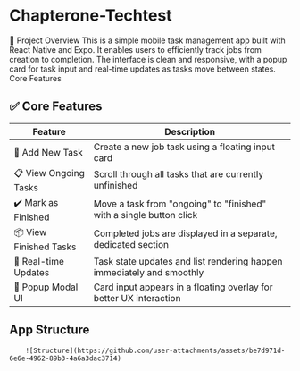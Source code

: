 # Chapterone-Techtest
📱 Project Overview
This is a simple mobile task management app built with React Native and Expo. It enables users to efficiently track jobs from creation to completion. The interface is clean and responsive, with a popup card for task input and real-time updates as tasks move between states.
Core Features
## ✅ Core Features

| Feature               | Description                                                             |
|------------------------|-------------------------------------------------------------------------|
| 📝 Add New Task         | Create a new job task using a floating input card                       |
| 📋 View Ongoing Tasks  | Scroll through all tasks that are currently unfinished                  |
| ✔️ Mark as Finished     | Move a task from "ongoing" to "finished" with a single button click     |
| 📦 View Finished Tasks | Completed jobs are displayed in a separate, dedicated section           |
| 🎯 Real-time Updates   | Task state updates and list rendering happen immediately and smoothly   |
| 🧊 Popup Modal UI      | Card input appears in a floating overlay for better UX interaction      |

## App Structure

        ![Structure](https://github.com/user-attachments/assets/be7d971d-6e6e-4962-89b3-4a6a3dac3714)
